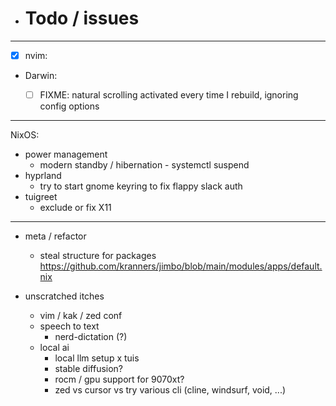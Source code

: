 - # Todo / issues

---

- [x] nvim:

- Darwin:

  - [ ] FIXME: natural scrolling activated every time I rebuild, ignoring config options

---

NixOS:

- power management
  - modern standby / hibernation - systemctl suspend
- hyprland
  - try to start gnome keyring to fix flappy slack auth
- tuigreet
  - exclude or fix X11

---

- meta / refactor

  - steal structure for packages <https://github.com/kranners/jimbo/blob/main/modules/apps/default.nix>

- unscratched itches
  - vim / kak / zed conf
  - speech to text
    - nerd-dictation (?)
  - local ai
    - local llm setup x tuis
    - stable diffusion?
    - rocm / gpu support for 9070xt?
    - zed vs cursor vs try various cli (cline, windsurf, void, ...)
